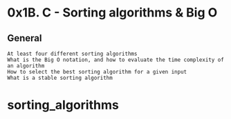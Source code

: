 # 0x1B. C - Sorting algorithms & Big O
## General

    At least four different sorting algorithms
    What is the Big O notation, and how to evaluate the time complexity of an algorithm
    How to select the best sorting algorithm for a given input
    What is a stable sorting algorithm
# sorting_algorithms
